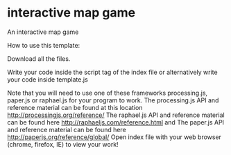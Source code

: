 interactive map game
====================

An interactive map game

How to use this template:

Download all the files.

Write your code inside the script tag of the index file or alternatively write your code inside template.js

Note that you will need to use one of these frameworks processing.js, paper.js or raphael.js for your program to work. The processing.js API and reference material can be found at this location http://processingjs.org/reference/
The raphael.js API and reference material can be found here http://raphaeljs.com/reference.html and The paper.js API and reference material can be found here http://paperjs.org/reference/global/
Open index file with your web browser (chrome, firefox, IE) to view your work!
